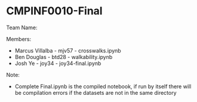 # CMPINF0010-Final
Team Name: 

Members:
* Marcus Villalba - mjv57 - crosswalks.ipynb
* Ben Douglas - btd28 - walkability.ipynb
* Josh Ye - joy34 - joy34-final.ipynb

Note:
* Complete Final.ipynb is the compiled notebook, if run by itself there will be compilation errors if the datasets are not in the same directory
